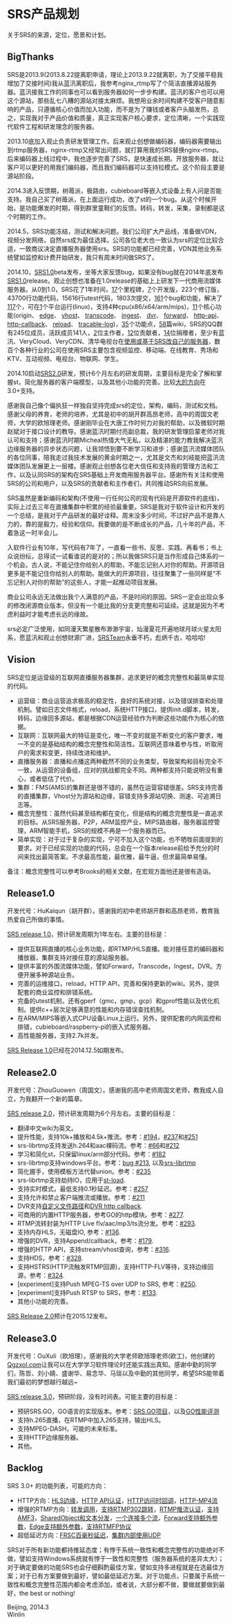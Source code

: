 # SRS产品规划

关于SRS的来源，定位，愿景和计划。

## BigThanks

SRS是2013.9(2013.8.22提离职申请，理论上2013.9.22就离职，为了交接平稳我增加了交接时间)我从蓝汛离职后，我参考nginx_rtmp写了个简洁直播源站服务器。蓝汛接我工作的同事也可以看到服务器如何一步步构建。蓝汛的客户也可以用这个源站，那些乱七八糟的源站对接太麻烦。我想用业余时间构建不受客户随意影响的产品，只遵循核心价值而加入功能，而不是为了赚钱或者客户头脑发热，总之，实现我对于产品价值和质量，真正实现客户核心要求，定位清晰，一个实践现代软件工程和研发理念的服务器。

2013.10底加入观止负责研发管理工作。后来观止创想做编码器，编码器需要输出到rtmp服务器，nginx-rtmp又经常出问题，就打算用我的SRS替换nginx-rtmp。后来编码器上线过程中，我也逐步完善了SRS，是快速成长期。开放服务器，就让客户可以更好的用我们编码器，而且我们编码器可以支持拉模式。这个阶段主要是源站阶段。

2014.3进入反馈期，树苺派，极路由，cubieboard等嵌入式设备上有人问是否能支持。我自己买了树苺派，在上面运行成功，改了st的一个bug。从这个时候开始，是功能爆发的时期，得到群里童鞋们的反馈。转码，转发，采集，录制都是这个时期的工作。

2014.5，SRS功能冻结，测试和解决问题。我们公司扩大产品线，准备做VDN，视频分发网络，自然srs成为最佳选择。公司各位老大也一致认为srs的定位比较合适，一致商议决定直播服务器使用srs。SRS的功能都已经完善，VDN其他业务系统譬如监控和计费开始研发，我只有周末时间做SRS了。

2014.10，[SRS1.0][p1.0release]beta发布，坐等大家反馈bug，如果没有bug就在2014年底发布[SRS1.0][p1.0release]release。观止创想也准备在1.0release的基础上上研发下一代商用流媒体服务器。从0到1.0，SRS花了1年时间，[17][releases]个里程碑，[7][1.0release]个开发版，223个修订版，43700行功能代码，15616行utest代码，1803次提交，[161][issues]个bug和功能，解决了[117][1.0release]个，可在[1][1.0release]个平台运行(linux)，支持4种cpu(x86/x64/arm/mips)，[11][1.0release]个核心功能(origin、 [edge](v1_CN_Edge)、 [vhost](v1_CN_RtmpUrlVhost)、 [transcode](v1_CN_FFMPEG)、 [ingest](v1_CN_Ingest)、 [dvr](v1_CN_DVR)、 [forward](v1_CN_FFMPEG)、 [http-api](v1_CN_HTTPApi)、 [http-callback](v1_CN_HTTPCallback)、 [reload](v1_CN_Reload)、 [tracable-log](v1_CN_SrsLog))，[35][1.0release]个功能点，[58](v1_CN_Home)篇wiki，SRS的QQ群有245位成员，活跃成员141人，[2][authors]位主作者，[12][authors]位贡献者，[14][donations]位捐赠者，至少有蓝汛、VeryCloud、VeryCDN、清华电视台在[使用或基于SRS改自己的服务器](v1_CN_Sample)，数百个各种行业的公司在使用SRS主要包含视频监控、移动端、在线教育、秀场和KTV、互动视频、电视台、物联网、学生。

2014.10启动[SRS2.0][p2.0release]研发，预计6个月左右的研发周期，主要目标是完全了解和掌握st，简化服务器的客户端模型，以及其他小功能的完善。比较[大的方向][backlog]在3.0+支持。

感谢我自己像个偏执狂一样独自坚持完成srs的定位，架构，编码，测试和文档。感谢父母的养育，老师的培养，尤其是初中的胡开群高昂老师，高中的周国文老师，大学的欧旭理老师。感谢刚毕业在大唐工作时何力对我的帮助，以及微软时期赵斌对于接口设计的教导。感谢蓝汛时期付亮副总裁，我的研发管理启蒙老师对我认可和支持；感谢蓝汛时期Micheal热情大气无私，以及精湛的能力教我解决蓝汛边缘服务器的异步状态问题，让我领悟到要不断学习和进步；感谢蓝汛流媒体团队的各位同事，陪我走过我技术发展的黄金时期之一，尤其是文杰和刘岐能把蓝汛流媒体团队发展更上一层楼。感谢观止创想各位老大信任和支持我的管理方法和工作，以及认同SRS的架构在SRS基础上开发商用服务器平台。感谢所有关注和使用SRS的公司和用户，以及SRS的贡献者和主作者们，共同推动SRS向前发展。

SRS虽然是重新编码和架构(不使用一行任何公司的现有代码是开源软件的底线)，实际上过去三年在直播集群中积累的经验最重要。SRS是我对于软件设计和开发的一个总结，是我对于产品研发的最好诠释。周末没多少时间，不过好产品不是靠人力的，靠的是毅力，经验和信仰。我要做的是不断成长的产品，几十年的产品，不着急这一时半会儿。

入软件行业有10年，写代码有7年了，一直看一些书、反思、实践、再看书；书上众说纷纭，总得试一试看谁说的是对的；所以我做SRS只是当作形成自己体系的一个机会。古人说，不能记住你给别人的帮助，不能忘记别人对你的帮助。开源项目更多是不能记住你给别人的帮助。能做大的开源项目，往往聚集了一些同样是“不忘记别人对你的帮助”的这些人，才能一起推动项目发展。

商业公司永远无法做出我个人满意的产品，不是时间的原因。SRS一定会出现众多的修改闭源商业版本，但没有一个能比我的分支更完整和可延续。这就是因为不考虑利益时才能考虑长远的缘故。

srs必定广泛使用，如同漫天繁星散布渺渺宇宙，灿漫夏花开遍地球月球火星太阳系，愿蓝汛和观止创想财源广进，[SRSTeam][authors]永垂不朽，彪炳千古，哈哈哈!

## Vision

SRS定位是运营级的互联网直播服务器集群，追求更好的概念完整性和最简单实现的代码。

* 运营级：商业运营追求极高的稳定性，良好的系统对接，以及错误排查和处理机制。譬如日志文件格式，reload，系统HTTP接口，提供init.d脚本，转发，转码，边缘回多源站，都是根据CDN运营经验作为判断这些功能作为核心的依据。
* 互联网：互联网最大的特征是变化，唯一不变的就是不断变化的客户要求，唯一不变的是基础结构的概念完整性和简洁性。互联网还意味着参与性，听取用户的需求和变更，持续改进和维护。
* 直播服务器：直播和点播这两种截然不同的业务类型，导致架构和目标完全不一致，从运营的设备组，应对的挑战都完全不同。两种都支持只能说明没有重心，或者低估了代价。
* 集群：FMS(AMS)的集群还是很不错的，虽然在运营容错很差。SRS支持完善的直播集群，Vhost分为源站和边缘，容错支持多源站切换、测速、可追溯日志等。
* 概念完整性：虽然代码甚至结构都在变化，但是结构的概念完整性是一直追求的目标。从SRS服务器，P2P，ARM监控产业，MIPS路由器，服务器监控管理，ARM智能手机，SRS的规模不再是一个服务器而已。
* 简单实现：对于过于复杂的实现，宁可不加入这个功能，也不牺牲前面提到的要求。对于已经实现的功能的代码，总会在一个版本release前给予充分的时间来找出最简答案。不求最高性能，最优雅，最牛逼，但求最简单易懂。

备注：概念完整性可以参考Brooks的相关文献，在宏观方面他还是很有造诣。

## Release1.0

开发代号：HuKaiqun（胡开群）。感谢我的初中老师胡开群和高昂老师，教育我热爱自己所做的事情。

[SRS release 1.0][1.0release]，预计研发周期为1年左右。主要的目标是：

* 提供互联网直播的核心业务功能，即RTMP/HLS直播。能对接任意的编码器和播放器，集群支持对接任意的源站服务器。
* 提供丰富的外围流媒体功能，譬如Forward，Transcode，Ingest，DVR。方便开展多种源站业务。
* 完善的运维接口，reload，HTTP API，完善和保持更新的wiki。另外，提供配套的商业监控和排错系统。
* 完备的utest机制，还有gperf（gmc，gmp，gcp）和gprof性能以及优化机制。提供c++层次足够满意的性能和内存错误查找机制。
* 在ARM/MIPS等嵌入式CPU设备Linux上运行。另外，提供配套的内网监控和排错，cubieboard/raspberry-pi的嵌入式服务器。
* 高性能服务器，支持2.7k并发。

[SRS Release 1.0][1.0release]已经在2014.12.5如期发布。

## Release2.0

开发代号：ZhouGuowen（周国文）。感谢我的高中老师周国文老师，教我成人自立，为我翻开一个新的篇章。

[SRS release 2.0][2.0release]，预计研发周期为6个月左右。主要的目标是：
* 翻译中文wiki为英文。
* 提升性能，支持10k+播放和4.5k+推流。参考：[#194][bug194]，[#237][bug237]和[#251][bug251]
* srs-librtmp支持发送h.264和aac裸码流。参考：[#66][bug66]和[#212][bug212]
* 学习和简化st，只保留linux/arm部分代码。参考：[#182][bug182]
* srs-librtmp支持windows平台。参考：[bug #213][bug213], 以及[srs-librtmp][librtmp]
* 简化握手，使用模板方法代替union。参考：[#235][bug235]
* srs-librtmp支持劫持IO，应用于[st-load][load].
* 支持实时模式，最低支持0.1秒延迟。参考：[#257][bug257]
* 支持允许和禁止客户端推流或播放。参考：[#211][bug211]
* DVR支持[自定义文件路径][bug179]和[DVR http callback][bug274].
* 可商用的内置HTTP服务器，参考GO的http模块。参考：[#277][bug277].
* RTMP流转封装为HTTP Live flv/aac/mp3/ts流分发。参考：[#293][bug293].
* 支持内存HLS，无磁盘IO, 参考：[#136][bug136].
* 增强的DVR，支持Append/callback，参考：[#179][bug179].
* 增强的HTTP API，支持stream/vhost查询，参考：[#316][bug316].
* 支持HDS，参考：[#328][bug328].
* 支持HSTRS(HTTP流触发RTMP回源)，支持HTTP-FLV等待，支持边缘回源，参考：[#324][bug324].
* [experiment]支持Push MPEG-TS over UDP to SRS, 参考：[#250][bug250].
* [experiment]支持Push RTSP to SRS，参考：[#133][bug133].
* 其他小功能的完善。

[SRS Release 2.0][2.0release]预计在2015.12发布。

## Release3.0

开发代号：OuXuli（欧旭理）。感谢我的大学老师欧旭理老师(欧工)，他创建的[Qgzxol.com][qgzxol]让我可以在大学学习软件理论时还能实践出真知。感谢中勤的同学们，陈哲、刘小婧、盛谢华、易念华、马琰以及中勤的其他同学，希望SRS能带着我们最初的梦想越行越远~

[SRS release 3.0][develop]，预研阶段，没有时间表。可能主要的目标是：

* 预研SRS.GO，GO语言的实现版本。参考：[SRS.GO项目][srs_go]，以及[GO性能评测][blog_go]
* 支持h.265直播，在RTMP中加入265支持，输出HLS。
* 支持MPEG-DASH，可能的未来标准。
* 支持HTTP边缘服务器。
* 其他。

## Backlog

SRS 3.0+ 的功能列表，可能的方向：

* HTTP方向：[HLS边缘][bug130]，[HTTP API认证][bug83]，[HTTP访问时回调][bug52]，[HTTP-MP4流][bug174]
* 增强的RTMP方向：[转发调用][bug106]，[支持RTMP302跳转][bug92]，[RTMP推流认证][bug71]，[支持AMF3][bug131]，[SharedObject和文本分发][bug132]，[一个连接多个流][bug156]，[Forward支持额外参数][bug163]，[Edge支持额外参数][bug164]，[支持RTMFP协议][bug93]
* 超低延迟方向：[FRSC百毫秒延迟][bug90]，[集群内部使用UDP][bug94]

SRS对于所有新功能都持推延态度；有悖于系统一致性和概念完整性的功能绝对不做，譬如支持Windows系统就有悖于一致性和完整性（服务器系统的差异太大）；对于确定要做的功能SRS也会仔细斟酌最佳方案，譬如支持多进程就是在选最佳方案；对于已有方案要做到最好，譬如最低延迟方案。对于功能点，只要属于系统一致性和概念完整性范围内都会考虑添加，或者说，大部分都不做，要做就要做到最好，the best or nothing!

Beijing, 2014.3<br/>
Winlin

[bug133]: https://github.com/simple-rtmp-server/srs/issues/133
[bug94]: https://github.com/simple-rtmp-server/srs/issues/94
[bug90]: https://github.com/simple-rtmp-server/srs/issues/120
[bug93]: https://github.com/simple-rtmp-server/srs/issues/93
[bug164]: https://github.com/simple-rtmp-server/srs/issues/164
[bug163]: https://github.com/simple-rtmp-server/srs/issues/163
[bug156]: https://github.com/simple-rtmp-server/srs/issues/156
[bug132]: https://github.com/simple-rtmp-server/srs/issues/132
[bug131]: https://github.com/simple-rtmp-server/srs/issues/131
[bug71]: https://github.com/simple-rtmp-server/srs/issues/71
[bug92]: https://github.com/simple-rtmp-server/srs/issues/92
[bug106]: https://github.com/simple-rtmp-server/srs/issues/106
[bug174]: https://github.com/simple-rtmp-server/srs/issues/174
[bug52]: https://github.com/simple-rtmp-server/srs/issues/52
[bug83]: https://github.com/simple-rtmp-server/srs/issues/83
[bug130]: https://github.com/simple-rtmp-server/srs/issues/130
[bug250]: https://github.com/simple-rtmp-server/srs/issues/250
[bug324]: https://github.com/simple-rtmp-server/srs/issues/324
[bug328]: https://github.com/simple-rtmp-server/srs/issues/328
[bug316]: https://github.com/simple-rtmp-server/srs/issues/316
[bug179]: https://github.com/simple-rtmp-server/srs/issues/179
[bug136]: https://github.com/simple-rtmp-server/srs/issues/136
[bug293]: https://github.com/simple-rtmp-server/srs/issues/293
[bug194]: https://github.com/simple-rtmp-server/srs/issues/194
[bug237]: https://github.com/simple-rtmp-server/srs/issues/237
[bug251]: https://github.com/simple-rtmp-server/srs/issues/251
[bug66]: https://github.com/simple-rtmp-server/srs/issues/66
[bug212]: https://github.com/simple-rtmp-server/srs/issues/212
[bug182]: https://github.com/simple-rtmp-server/srs/issues/182
[bug213]: https://github.com/simple-rtmp-server/srs/issues/213
[bug235]: https://github.com/simple-rtmp-server/srs/issues/235
[bug257]: https://github.com/simple-rtmp-server/srs/issues/257#issuecomment-66773208
[bug211]: https://github.com/simple-rtmp-server/srs/issues/211
[bug179]: https://github.com/simple-rtmp-server/srs/issues/179
[bug274]: https://github.com/simple-rtmp-server/srs/issues/274
[bug277]: https://github.com/simple-rtmp-server/srs/issues/277

[develop]: https://github.com/simple-rtmp-server/srs/tree/develop
[2.0release]: https://github.com/simple-rtmp-server/srs/tree/2.0release
[1.0release]: https://github.com/simple-rtmp-server/srs/tree/1.0release
[p2.0release]: https://github.com/simple-rtmp-server/srs/wiki/v1_CN_Product#release20
[p1.0release]: https://github.com/simple-rtmp-server/srs/wiki/v1_CN_Product#release10
[backlog]: https://github.com/simple-rtmp-server/srs/wiki/v1_CN_Product#backlog
[donations]: https://github.com/simple-rtmp-server/srs/blob/develop/DONATIONS.txt
[issues]: https://github.com/simple-rtmp-server/srs/issues
[releases]: https://github.com/simple-rtmp-server/srs/releases
[authors]: https://github.com/simple-rtmp-server/srs/tree/develop#authors
[librtmp]: https://github.com/winlinvip/srs.librtmp
[load]: https://github.com/winlinvip/st-load

[blog_go]: http://blog.csdn.net/win_lin/article/details/41379799
[srs_go]: https://github.com/winlinvip/srs.go
[qgzxol]: http://www.qgzxol.com
